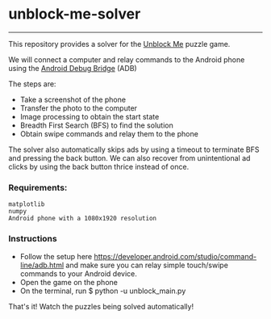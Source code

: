 # unblock-me-solver
---
This repository provides a solver for the [Unblock Me](https://play.google.com/store/apps/details?id=com.kiragames.unblockmefree&hl=en) puzzle game.

We will connect a computer and relay commands to the Android phone using the [Android Debug Bridge](https://developer.android.com/studio/command-line/adb.html) (ADB)


The steps are: 
 - Take a screenshot of the phone
 - Transfer the photo to the computer
 - Image processing to obtain the start state
 - Breadth First Search (BFS) to find the solution
 - Obtain swipe commands and relay them to the phone

The solver also automatically skips ads by using a timeout to terminate BFS and pressing the back button. We can also recover from unintentional ad clicks by using the back button thrice instead of once.

### Requirements:
    matplotlib
    numpy
    Android phone with a 1080x1920 resolution

### Instructions

- Follow the setup here https://developer.android.com/studio/command-line/adb.html and make sure you can relay simple touch/swipe commands to your Android device.
- Open the game on the phone
- On the terminal, run
    $ python -u unblock_main.py

That's it! Watch the puzzles being solved automatically!
